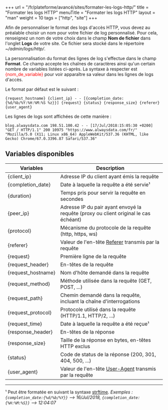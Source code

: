 +++
url = "/fr/plateforme/avancé/sites/formater-les-logs-http/"
title = "Formater les logs HTTP"
menuTitle = "Formater les logs HTTP"
layout = "man"
weight = 10
tags = ["http", "site"]
+++

Afin de personnaliser le format des logs d'accès HTTP, vous devez au préalable choisir un nom pour votre fichier de log personnalisé. Pour cela, renseignez un nom de votre choix dans le champ **Nom de fichier** dans l'onglet **Logs** de votre site.
Ce fichier sera stocké dans le répertoire _~/admin/logs/http/_.

La personnalisation du format des lignes de log s'effectue dans le champ **Format**. Ce champ accepte les chaînes de caractères ainsi qu'un certain nombre de variables listées ci-après.
La syntaxe à respecter est <font color="red">{nom_de_variable}</font> pour voir apparaître sa valeur dans les lignes de logs d'accès.

Le format par défaut est le suivant :

```
{request_hostname} {client_ip} - - [{completion_date:{%d/%b/%Y:%H:%M:%S %z}}] {request} {status} {response_size} {referer} {user_agent}
```

Les lignes de logs sont affichées de cette manière :
```
blog.alwaysdata.com 198.51.100.42 - - [17/Jul/2018:15:05:30 +0200] "GET / HTTP/1.1" 200 10975 "https://www.alwaysdata.com/fr/" "Mozilla/5.0 (X11; Linux x86_64) AppleWebKit/537.36 (KHTML, like Gecko) Chrome/67.0.3396.87 Safari/537.36"
```

## Variables disponibles

Variables | Description
----|----
{client_ip} | Adresse IP du client ayant émis la requête
{completion_date} | Date à laquelle la requête a été servie¹
{duration} | Temps pris pour servir la requête en secondes
{peer_ip} | Adresse IP du pair ayant envoyé la requête (proxy ou client original le cas échéant)
{protocol} | Mécanisme du protocole de la requête (http, https, ws)
{referer} | Valeur de l'en-tête [Referer](https://fr.wikipedia.org/wiki/R%C3%A9f%C3%A9rent_(informatique)) transmis par la requête 
{request} | Première ligne de la requête
{request_header} | En-têtes de la requête
{request_hostname} | Nom d'hôte demandé dans la requête
{request_method} | Méthode utilisée dans la requête (GET, POST, ...)
{request_path} | Chemin demandé dans la requête, incluant la chaîne d'interrogations
{request_protocol} | Protocole utilisé dans la requête (HTTP/1.1, HTTP/2, ...)
{request_time} | Date à laquelle la requête a été reçue¹
{response_header} | En-têtes de la réponse 
{response_size} | Taille de la réponse en bytes, en-têtes HTTP exclus
{status} | Code de status de la réponse (200, 301, 404, 500, ...)
{user_agent} | Valeur de l'en-tête [User-Agent](https://fr.wikipedia.org/wiki/User_agent) transmis par la requête

----
¹ Peut être formatée en suivant la syntaxe [strftime](https://docs.python.org/fr/3.6/library/datetime.html?highlight=strftime#strftime-strptime-behavior).
*Exemples : `{completion_date:{%d/%b/%Y}}` --> 16/Jul/2018, `{completion_date:{%H:%M:%S}}` --> 12:04:07*
